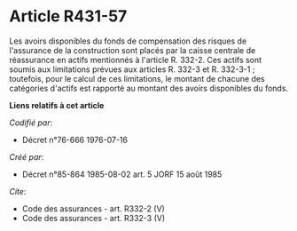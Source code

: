 # Article R431-57

Les avoirs disponibles du fonds de compensation des risques de l'assurance de la construction sont placés par la caisse
centrale de réassurance en actifs mentionnés à l'article R. 332-2. Ces actifs sont soumis aux limitations prévues aux
articles R. 332-3 et R. 332-3-1 ; toutefois, pour le calcul de ces limitations, le montant de chacune des catégories d'actifs
est rapporté au montant des avoirs disponibles du fonds.

**Liens relatifs à cet article**

_Codifié par_:

  - Décret n°76-666 1976-07-16

_Créé par_:

  - Décret n°85-864 1985-08-02 art. 5 JORF 15 août 1985

_Cite_:

  - Code des assurances - art. R332-2 (V)
  - Code des assurances - art. R332-3 (V)
